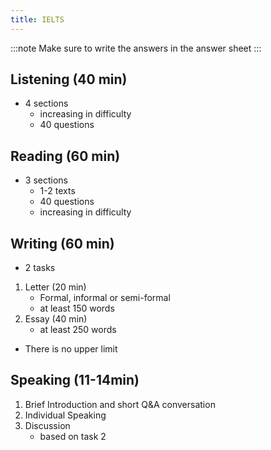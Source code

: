 ```yaml
---
title: IELTS
---
```

:::note
Make sure to write the answers in the answer sheet
:::


## Listening (40 min)
- 4 sections
  - increasing in difficulty
  - 40 questions

## Reading (60 min)
- 3 sections
  - 1-2 texts
  - 40 questions
  - increasing in difficulty

## Writing (60 min)
- 2 tasks
1. Letter (20 min)
   - Formal, informal or semi-formal
   - at least 150 words
2. Essay (40 min)
   - at least 250 words
- There is no upper limit

## Speaking (11-14min)
1. Brief Introduction and short Q&A conversation
2. Individual Speaking
3. Discussion
   - based on task 2